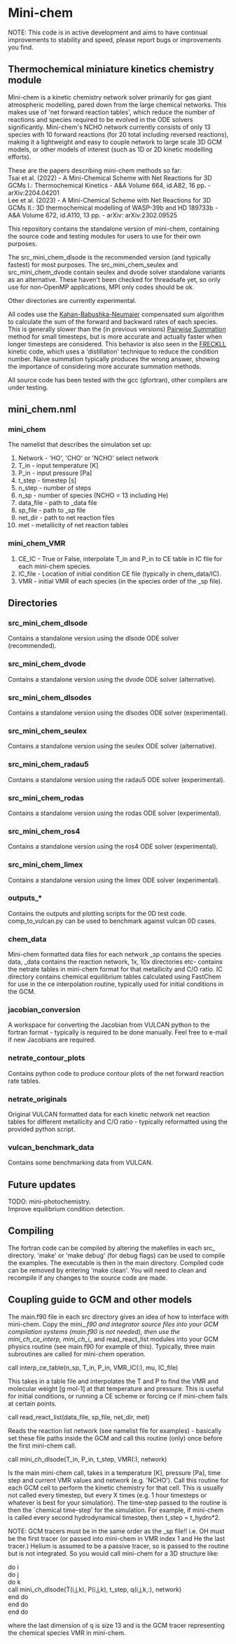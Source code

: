# Mini-chem

NOTE: This code is in active development and aims to have continual improvements to stability and speed, please report bugs or improvements you find.

## Thermochemical miniature kinetics chemistry module

Mini-chem is a kinetic chemistry network solver primarily for gas giant atmospheric modelling, pared down from the large chemical networks.
This makes use of 'net forward reaction tables', which reduce the number of reactions and species required to be evolved in the ODE solvers significantly.
Mini-chem's NCHO network currently consists of only 13 species with 10 forward reactions (for 20 total including reversed reactions), making it a lightweight and easy to couple network to large scale 3D GCM models, or other models of interest (such as 1D or 2D kinetic modelling efforts).

These are the papers describing mini-chem methods so far: \
Tsai et al. (2022) - A Mini-Chemical Scheme with Net Reactions for 3D GCMs I.: Thermochemical Kinetics - A&A Volume 664, id.A82, 16 pp. - arXiv:2204.04201 \
Lee et al. (2023) - A Mini-Chemical Scheme with Net Reactions for 3D GCMs II.: 3D thermochemical modelling of WASP-39b and HD 189733b - A&A Volume 672, id.A110, 13 pp. - arXiv: arXiv:2302.09525

This repository contains the standalone version of mini-chem, containing the source code and testing modules for users to use for their own purposes.

The src_mini_chem_dlsode is the recommended version (and typically fastest) for most purposes. 
The src_mini_chem_seulex and src_mini_chem_dvode contain seulex and dvode solver standalone variants as an alternative. 
These haven't been checked for threadsafe yet, so only use for non-OpenMP applications, MPI only codes should be ok.

Other directories are currently experimental.

All codes use the [Kahan-Babushka-Neumaier](https://en.wikipedia.org/wiki/Kahan_summation_algorithm) compensated sum algorithm to calculate the sum of the forward and backward rates of each species.
This is generally slower than the (in previous versions) [Pairwise Summation](https://en.wikipedia.org/wiki/Pairwise_summation) method for small timesteps, but is more accurate and actually faster when longer timesteps are considered.
This behavior is also seen in the [FRECKLL](https://ui.adsabs.harvard.edu/abs/2022arXiv220911203A/abstract) kinetic code, which uses a 'distillation' technique to reduce the condition number.
Naive summation typically produces the wrong answer, showing the importance of considering more accurate summation methods.

All source code has been tested with the gcc (gfortran), other compilers are under testing.

## mini_chem.nml

### mini_chem

The namelist that describes the simulation set up:

1. Network - 'HO', 'CHO' or 'NCHO' select network
2. T_in - input temperature [K]
3. P_in - input pressure [Pa]
4. t_step - timestep [s]
5. n_step - number of steps
6. n_sp - number of species (NCHO = 13 including He)
7. data_file - path to _data file
8. sp_file - path to _sp file
9. net_dir - path to net reaction files
10. met - metallicity of net reaction tables

### mini_chem_VMR

1. CE_IC - True or False, interpolate T_in and P_in to CE table in IC file for each mini-chem species.
2. IC_file - Location of initial condition CE file (typically in chem_data/IC).
3. VMR - initial VMR of each species (in the species order of the _sp file).

## Directories

### src_mini_chem_dlsode

Contains a standalone version using the dlsode ODE solver (recommended).

### src_mini_chem_dvode

Contains a standalone version using the dvode ODE solver (alternative).

### src_mini_chem_dlsodes

Contains a standalone version using the dlsodes ODE solver (experimental).

### src_mini_chem_seulex

Contains a standalone version using the seulex ODE solver (alternative).

### src_mini_chem_radau5

Contains a standalone version using the radau5 ODE solver (experimental).

### src_mini_chem_rodas

Contains a standalone version using the rodas ODE solver (experimental).

### src_mini_chem_ros4

Contains a standalone version using the ros4 ODE solver (experimental).

### src_mini_chem_limex

Contains a standalone version using the limex ODE solver (experimental).

### outputs_*

Contains the outputs and plotting scripts for the 0D test code. comp_to_vulcan.py can be used to benchmark against vulcan 0D cases.

### chem_data

Mini-chem formatted data files for each network _sp contains the species data, _data contains the reaction network, 1x, 10x directories etc- contains the netrate tables in mini-chem format for that metallicity and C/O ratio.
IC directory contains chemical equilibrium tables calculated using FastChem for use in the ce interpolation routine, typically used for initial conditions in the GCM. 

### jacobian_conversion

A workspace for converting the Jacobian from VULCAN python to the fortran format - typically is required to be done manually. Feel free to e-mail if new Jacobians are required.

### netrate_contour_plots

Contains python code to produce contour plots of the net forward reaction rate tables.

### netrate_originals

Original VULCAN formatted data for each kinetic network net reaction tables for different metallicity and C/O ratio - typically reformatted using the provided python script.

### vulcan_benchmark_data
 
Contains some benchmarking data from VULCAN.

## Future updates

TODO: mini-photochemistry. \
Improve equilibrium condition detection.

## Compiling

The fortran code can be compiled by altering the makefiles in each src_ directory. 
'make' or 'make debug' (for debug flags) can be used to compile the examples.
The executable is then in the main directory. 
Compiled code can be removed by entering 'make clean'.
You will need to clean and recompile if any changes to the source code are made.


## Coupling guide to GCM and other models

The main.f90 file in each src directory gives an idea of how to interface with mini-chem. Copy the mini_*.f90 and integrator source files into your GCM compilation systems (main.f90 is not needed), then use the mini_ch_ce_interp, mini_ch_i_* and read_react_list modules into your GCM physics routine (see main.f90 for example of this).
Typically, three main subroutines are called for mini-chem operation.

call interp_ce_table(n_sp, T_in, P_in, VMR_IC(:), mu, IC_file)

This takes in a table file and interpolates the T and P to find the VMR and molecular weight [g mol-1] at that temperature and pressure. This is useful for initial conditions, or running a CE scheme or forcing ce if mini-chem fails at certain points.

call read_react_list(data_file, sp_file, net_dir, met)

Reads the reaction list network (see namelist file for examples) - basically set these file paths inside the GCM and call this routine (only) once before the first mini-chem call.

call mini_ch_dlsode(T_in, P_in, t_step, VMR(:), network)

Is the main mini-chem call, takes in a temperature [K], pressure [Pa], time step and current VMR values and network (e.g. 'NCHO'). Call this routine for each GCM cell to perform the kinetic chemistry for that cell. This is usually not called every timestep, but every X times (e.g. 1 hour timesteps or whatever is best for your simulation). The time-step passed to the routine is then the `chemical time-step' for the simulation. For example, if mini-chem is called every second hydrodynamical timestep, then t_step = t_hydro*2.

NOTE: GCM tracers must be in the same order as the _sp file!! i.e. OH must be the first tracer (or passed into mini-chem in VMR index 1 and He the last tracer.)
Helium is assumed to be a passive tracer, so is passed to the routine but is not integrated. 
So you would call mini-chem for a 3D structure like: 

do i \
  do j \
    do k \
      call mini_ch_dlsode(T(i,j,k), P(i,j,k), t_step, q(i,j,k,:), network) \
    end do \
  end do \
end do 

where the last dimension of q is size 13 and is the GCM tracer representing the chemical species VMR in mini-chem.

